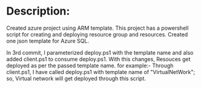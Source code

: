# Description:
Created azure project using ARM template.
This project has a powershell script for creating and deploying resource group and resources.
Created one json template for Azure SQL.

In 3rd commit, I parameterized deploy.ps1 with the template name and also added client.ps1 to consume deploy.ps1.
 With this changes, Resouces get deployed as per the passed template name.
 for example:- Through client.ps1, I have called deploy.ps1 with template name of "VirtualNetWork"; so, Virtual network will get deployed through this script.
 
 
